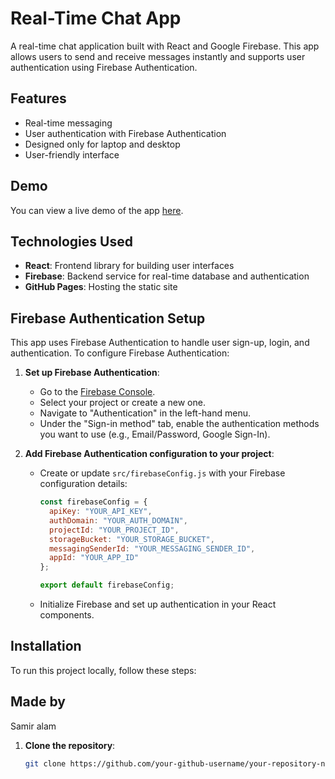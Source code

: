 # Real-Time Chat App

A real-time chat application built with React and Google Firebase. This app allows users to send and receive messages instantly and supports user authentication using Firebase Authentication.

## Features

- Real-time messaging
- User authentication with Firebase Authentication
- Designed only for laptop and desktop
- User-friendly interface

## Demo

You can view a live demo of the app [here]( https://samiralam04.github.io/Real-Time-chatApp/).

## Technologies Used

- **React**: Frontend library for building user interfaces
- **Firebase**: Backend service for real-time database and authentication
- **GitHub Pages**: Hosting the static site

## Firebase Authentication Setup

This app uses Firebase Authentication to handle user sign-up, login, and authentication. To configure Firebase Authentication:

1. **Set up Firebase Authentication**:
   - Go to the [Firebase Console](https://console.firebase.google.com/).
   - Select your project or create a new one.
   - Navigate to "Authentication" in the left-hand menu.
   - Under the "Sign-in method" tab, enable the authentication methods you want to use (e.g., Email/Password, Google Sign-In).

2. **Add Firebase Authentication configuration to your project**:
   - Create or update `src/firebaseConfig.js` with your Firebase configuration details:

     ```js
     const firebaseConfig = {
       apiKey: "YOUR_API_KEY",
       authDomain: "YOUR_AUTH_DOMAIN",
       projectId: "YOUR_PROJECT_ID",
       storageBucket: "YOUR_STORAGE_BUCKET",
       messagingSenderId: "YOUR_MESSAGING_SENDER_ID",
       appId: "YOUR_APP_ID"
     };

     export default firebaseConfig;
     ```

   - Initialize Firebase and set up authentication in your React components.

## Installation

To run this project locally, follow these steps:

## Made by
Samir alam

1. **Clone the repository**:
   ```bash
   git clone https://github.com/your-github-username/your-repository-name.git

   

